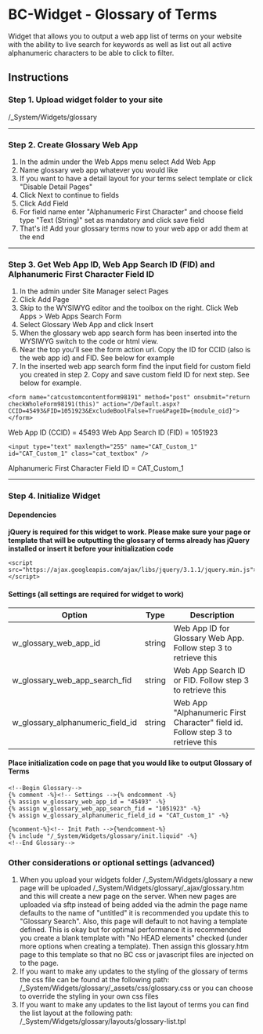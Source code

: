 # BC-Widget - Glossary of Terms
Widget that allows you to output a web app list of terms on your website with the ability to live search for keywords as well as list out all active alphanumeric characters to be able to click to filter.

## Instructions

### Step 1. Upload widget folder to your site 
/_System/Widgets/glossary

----------

### Step 2. Create Glossary Web App

 1. In the admin under the Web Apps menu select Add Web App
 2. Name glossary web app whatever you would like
 3. If you want to have a detail layout for your terms select template or click "Disable Detail Pages"
 4. Click Next to continue to fields
 5. Click Add Field
 6. For field name enter "Alphanumeric First Character" and choose field type "Text (String)" set as mandatory and click save field
 7. That's it! Add your glossary terms now to your web app or add them at the end

----------

### Step 3. Get Web App ID, Web App Search ID (FID) and Alphanumeric First Character Field ID

 1. In the admin under Site Manager select Pages
 2. Click Add Page
 3. Skip to the WYSIWYG editor and the toolbox on the right. Click Web Apps > Web Apps Search Form
 4. Select Glossary Web App and click Insert
 5. When the glossary web app search form has been inserted into the WYSIWYG switch to the code or html view.
 6. Near the top you'll see the form action url. Copy the ID for CCID (also is the web app id) and FID. See below for example
 7. In the inserted web app search form find the input field for custom field you created in step 2. Copy and save custom field ID for next step. See below for example.

`<form name="catcustomcontentform98191" method="post" onsubmit="return checkWholeForm98191(this)" action="/Default.aspx?CCID=45493&FID=1051923&ExcludeBoolFalse=True&PageID={module_oid}"></form>`

Web App ID (CCID) = 45493
Web App Search ID (FID) = 1051923

`<input type="text" maxlength="255" name="CAT_Custom_1" id="CAT_Custom_1" class="cat_textbox" />`

Alphanumeric First Character Field ID = CAT_Custom_1

----------

### Step 4. Initialize Widget

#### Dependencies
**jQuery is required for this widget to work. Please make sure your page or template that will be outputting the glossary of terms already has jQuery installed or insert it before your initialization code**

    <script src="https://ajax.googleapis.com/ajax/libs/jquery/3.1.1/jquery.min.js"></script>


#### Settings (all settings are required for widget to work)

Option | Type | Description
------ | ---- | -----------
w_glossary_web_app_id|string| Web App ID for Glossary Web App. Follow step 3 to retrieve this
w_glossary_web_app_search_fid|string|Web App Search ID or FID. Follow step 3 to retrieve this
w_glossary_alphanumeric_field_id|string|Web App "Alphanumeric First Character" field id. Follow step 3 to retrieve this

#### Place initialization code on page that you would like to output Glossary of Terms

```
<!--Begin Glossary--> 
{% comment -%}<!-- Settings -->{% endcomment -%}
{% assign w_glossary_web_app_id = "45493" -%}
{% assign w_glossary_web_app_search_fid = "1051923" -%}
{% assign w_glossary_alphanumeric_field_id = "CAT_Custom_1" -%}

{%comment-%}<!-- Init Path -->{%endcomment-%}
{% include "/_System/Widgets/glossary/init.liquid" -%}         
<!--End Glossary--> 
```

### Other considerations or optional settings (advanced)
1. When you upload your widgets folder /_System/Widgets/glossary a new page will be uploaded /_System/Widgets/glossary/_ajax/glossary.htm and this will create a new page on the server. When new pages are uploaded via sftp instead of being added via the admin the page name defaults to the name of "untitled" it is recommended you update this to "Glossary Search". Also, this page will default to not having a template defined. This is okay but for optimal performance it is recommended you create a blank template with "No HEAD elements" checked (under more options when creating a template). Then assign this glossary.htm page to this template so that no BC css or javascript files are injected on to the page.
2. If you want to make any updates to the styling of the glossary of terms the css file can be found at the following path: /_System/Widgets/glossary/_assets/css/glossary.css or you can choose to override the styling in your own css files
3. If you want to make any updates to the list layout of terms you can find the list layout at the following path: /_System/Widgets/glossary/layouts/glossary-list.tpl
